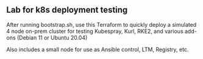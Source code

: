 ## Lab for k8s deployment testing

After running bootstrap.sh, use this Terraform to quickly deploy a simulated 4 node on-prem cluster for testing Kubespray, Kurl, RKE2, and various add-ons (Debian 11 or Ubuntu 20.04)

Also includes a small node for use as Ansible control, LTM, Registry, etc.
